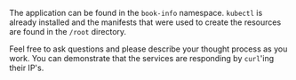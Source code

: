 The application can be found in the `book-info` namespace. `kubectl` is already installed and the manifests that were used to create the resources are found in the `/root` directory.

Feel free to ask questions and please describe your thought process as you work. You can demonstrate that the services are responding by `curl`'ing their IP's.
